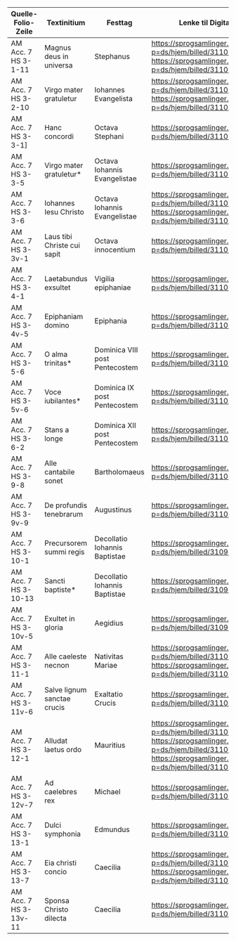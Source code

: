 | Quelle-Folio-Zeile | Textinitium | Festtag | Lenke til Digitalisat |
|--|--|--|--|
|AM Acc. 7 HS 3-1-11| Magnus deus in universa | Stephanus | https://sprogsamlinger.ku.dk/q.php?p=ds/hjem/billed/311008 https://sprogsamlinger.ku.dk/q.php?p=ds/hjem/billed/311009 |
|AM Acc. 7 HS 3-2-10| Virgo mater gratuletur | Iohannes Evangelista | https://sprogsamlinger.ku.dk/q.php?p=ds/hjem/billed/311010 https://sprogsamlinger.ku.dk/q.php?p=ds/hjem/billed/311011  |
|AM Acc. 7 HS 3-3-1]| Hanc concordi |  Octava Stephani | https://sprogsamlinger.ku.dk/q.php?p=ds/hjem/billed/311012 |
|AM Acc. 7 HS 3-3-5| Virgo mater gratuletur* | Octava Iohannis Evangelistae | https://sprogsamlinger.ku.dk/q.php?p=ds/hjem/billed/311012 |
|AM Acc. 7 HS 3-3-6| Iohannes Iesu Christo | Octava Iohannis Evangelistae | https://sprogsamlinger.ku.dk/q.php?p=ds/hjem/billed/311012 https://sprogsamlinger.ku.dk/q.php?p=ds/hjem/billed/311013 |
|AM Acc. 7 HS 3-3v-1| Laus tibi Christe cui sapit|  Octava innocentium | https://sprogsamlinger.ku.dk/q.php?p=ds/hjem/billed/311013 |
|AM Acc. 7 HS 3-4-1| Laetabundus exsultet |  Vigilia epiphaniae | https://sprogsamlinger.ku.dk/q.php?p=ds/hjem/billed/311014 |
|AM Acc. 7 HS 3-4v-5| Epiphaniam domino |  Epiphania | https://sprogsamlinger.ku.dk/q.php?p=ds/hjem/billed/311015 |
|AM Acc. 7 HS 3-5-6| O alma trinitas* |  Dominica VIII post Pentecostem | https://sprogsamlinger.ku.dk/q.php?p=ds/hjem/billed/311016 |
|AM Acc. 7 HS 3-5v-6| Voce iubilantes* |  Dominica IX post Pentecostem | https://sprogsamlinger.ku.dk/q.php?p=ds/hjem/billed/311017 |
|AM Acc. 7 HS 3-6-2| Stans a longe |  Dominica XII post Pentecostem | https://sprogsamlinger.ku.dk/q.php?p=ds/hjem/billed/311017 |
|AM Acc. 7 HS 3-9-8| Alle cantabile sonet|  Bartholomaeus | https://sprogsamlinger.ku.dk/q.php?p=ds/hjem/billed/311024 |
|AM Acc. 7 HS 3-9v-9| De profundis tenebrarum | Augustinus | https://sprogsamlinger.ku.dk/q.php?p=ds/hjem/billed/311025 |
|AM Acc. 7 HS 3-10-1| Precursorem summi regis |  Decollatio Iohannis Baptistae | https://sprogsamlinger.ku.dk/q.php?p=ds/hjem/billed/310998 |
|AM Acc. 7 HS 3-10-13| Sancti baptiste* | Decollatio Iohannis Baptistae | https://sprogsamlinger.ku.dk/q.php?p=ds/hjem/billed/310998|
|AM Acc. 7 HS 3-10v-5| Exultet in gloria | Aegidius | https://sprogsamlinger.ku.dk/q.php?p=ds/hjem/billed/310999|
|AM Acc. 7 HS 3-11-1| Alle caeleste necnon |  Nativitas Mariae | https://sprogsamlinger.ku.dk/q.php?p=ds/hjem/billed/311000 https://sprogsamlinger.ku.dk/q.php?p=ds/hjem/billed/311001 |
|AM Acc. 7 HS 3-11v-6| Salve lignum sanctae crucis | Exaltatio Crucis | https://sprogsamlinger.ku.dk/q.php?p=ds/hjem/billed/311001 |
|AM Acc. 7 HS 3-12-1| Alludat laetus ordo | Mauritius | https://sprogsamlinger.ku.dk/q.php?p=ds/hjem/billed/311004 https://sprogsamlinger.ku.dk/q.php?p=ds/hjem/billed/311002 https://sprogsamlinger.ku.dk/q.php?p=ds/hjem/billed/311003
|AM Acc. 7 HS 3-12v-7| Ad caelebres rex | Michael | https://sprogsamlinger.ku.dk/q.php?p=ds/hjem/billed/311005 |
|AM Acc. 7 HS 3-13-1| Dulci symphonia | Edmundus| https://sprogsamlinger.ku.dk/q.php?p=ds/hjem/billed/311006 |
|AM Acc. 7 HS 3-13-7| Eia christi concio | Caecilia | https://sprogsamlinger.ku.dk/q.php?p=ds/hjem/billed/311006 https://sprogsamlinger.ku.dk/q.php?p=ds/hjem/billed/311007 |
|AM Acc. 7 HS 3-13v-11| Sponsa Christo dilecta |  Caecilia | https://sprogsamlinger.ku.dk/q.php?p=ds/hjem/billed/311007 |   
